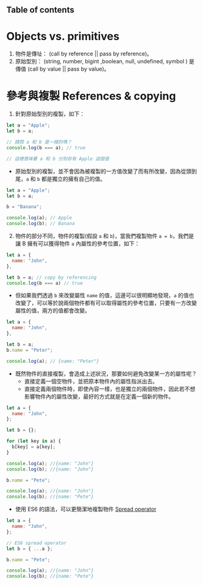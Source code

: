 ## Table of contents

# Objects vs. primitives

1. 物件是傳址： (call by reference || pass by reference)。
2. 原始型別： (string, number, bigint ,boolean, null, undefined, symbol ) 是傳值 (call by value || pass by value)。

# 參考與複製 References & copying

1. 針對原始型別的複製，如下：

```javascript
let a = "Apple";
let b = a;

// 請問 a 和 b 是一樣的嗎？
console.log(b === a); // true

// 這裡意味著 a 和 b 分別存有 Apple 這個值
```

- 原始型別的複製，並不會因為被複製的一方值改變了而有所改變，因為從頭到尾，`a` 和 `b` 都是獨立的擁有自己的值。

```javascript
let a = "Apple";
let b = a;

b = "Banana";

console.log(a); // Apple
console.log(b); // Banana
```

2. 物件的部分不同，物件的複製(假設 `a` 和 `b`)，當我們複製物件 `a = b`，我們是讓 B 擁有可以獲得物件 `a` 內屬性的參考位置，如下：

```javascript
let a = {
  name: "John",
},

let b = a; // copy by referencing
console.log(b === a) // true
```

- 但如果我們透過 `b` 來改變屬性 `name` 的值，這邊可以很明顯地發現，`a` 的值也改變了，可以等於說兩個物件都有可以取得屬性的參考位置，只要有一方改變屬性的值，兩方的值都會改變。

```javascript
let a = {
  name: "John",
},

let b = a;
b.name = "Peter";

console.log(a); // {name: "Peter"}
```

- 既然物件的直接複製，會造成上述狀況，那要如何避免改變某一方的屬性呢？
  - 直接定義一個空物件，並把原本物件內的屬性指派出去。
  - 直接定義兩個物件時，即使內容一樣，也是獨立的兩個物件，因此若不想影響物件內的屬性改變，最好的方式就是在定義一個新的物件。

```javascript
let a = {
  name: "John",
};

let b = {};

for (let key in a) {
  b[key] = a[key];
}

console.log(a); //{name: "John"}
console.log(b); //{name: "John"}

b.name = "Pete";

console.log(a); //{name: "John"}
console.log(b); //{name: "Pete"}
```

- 使用 ES6 的語法，可以更簡潔地複製物件 [Spread operator](https://javascript.info/rest-parameters-spread)

```javascript
let a = {
  name: "John",
};

// ES6 spread operator
let b = { ...a };

b.name = "Pete";

console.log(a); //{name: "John"}
console.log(b); //{name: "Pete"}
```
